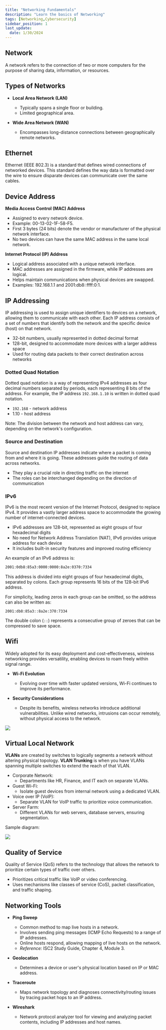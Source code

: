 ```yaml
---
title: "Networking Fundamentals"
description: "Learn the basics of Networking"
tags: [Networking,Cybersecurity]
sidebar_position: 1
last_update:
  date: 1/30/2024
---
```



## Network 

A network refers to the connection of two or more computers for the purpose of sharing data, information, or resources.

## Types of Networks

- **Local Area Network (LAN)**
   - Typically spans a single floor or building.
   - Limited geographical area.

- **Wide Area Network (WAN)**
   - Encompasses long-distance connections between geographically remote networks.

## Ethernet

Ethernet (IEEE 802.3) is a standard that defines wired connections of networked devices. This standard defines the way data is formatted over the wire to ensure disparate devices can communicate over the same cables.

## Device Address

**Media Access Control (MAC) Address**

- Assigned to every network device.
- Example: 00-13-02-1F-58-F5.
- First 3 bytes (24 bits) denote the vendor or manufacturer of the physical network interface.
- No two devices can have the same MAC address in the same local network.

**Internet Protocol (IP) Address**

- Logical address associated with a unique network interface.
- MAC addresses are assigned in the firmware, while IP addresses are logical.
- Helps maintain communications when physical devices are swapped.
- Examples: 192.168.1.1 and 2001:db8::ffff:0:1.


## IP Addressing

IP addressing is used to assign unique identifiers to devices on a network, allowing them to communicate with each other. Each IP address consists of a set of numbers that identify both the network and the specific device (host) on that network.

- 32-bit numbers, usually represented in dotted decimal format
- 128-bit, designed to accommodate more devices with a larger address space
- Used for routing data packets to their correct destination across networks

### Dotted Quad Notation

Dotted quad notation is a way of representing IPv4 addresses as four decimal numbers separated by periods, each representing 8 bits of the address. For example, the IP address `192.168.1.10` is written in dotted quad notation.

- `192.168` - network address
- 1.10 - host address

Note: The division between the network and host address can vary, depending on the network's configuration.

### Source and Destination

Source and destination IP addresses indicate where a packet is coming from and where it is going. These addresses guide the routing of data across networks.

- They play a crucial role in directing traffic on the internet
- The roles can be interchanged depending on the direction of communication

### IPv6

IPv6 is the most recent version of the Internet Protocol, designed to replace IPv4. It provides a vastly larger address space to accommodate the growing number of internet-connected devices.

- IPv6 addresses are 128-bit, represented as eight groups of four hexadecimal digits
- No need for Network Address Translation (NAT), IPv6 provides unique address for each device
- It includes built-in security features and improved routing efficiency

An example of an IPv6 address is:

```bash 
2001:0db8:85a3:0000:0000:8a2e:0370:7334
```

This address is divided into eight groups of four hexadecimal digits, separated by colons. Each group represents 16 bits of the 128-bit IPv6 address. 

For simplicity, leading zeros in each group can be omitted, so the address can also be written as:

`2001:db8:85a3::8a2e:370:7334`

The double colon (`::`) represents a consecutive group of zeroes that can be compressed to save space.

## Wifi 

Widely adopted for its easy deployment and cost-effectiveness, wireless networking provides versatility, enabling devices to roam freely within signal range. 

- **Wi-Fi Evolution**
    - Evolving over time with faster updated versions, Wi-Fi continues to improve its performance.

- **Security Considerations**
    - Despite its benefits, wireless networks introduce additional vulnerabilities. Unlike wired networks, intrusions can occur remotely, without physical access to the network.


![](/img/docs/security-wifi.png)


## Virtual Local Network

**VLANs** are created by switches to logically segments a network without altering physical topology. 
**VLAN Trunking** is when you have VLANs spanning multiple switches to extend the reach of that VLAN.

- Corporate Network:
    - Departments like HR, Finance, and IT each on separate VLANs.
- Guest Wi-Fi:
    - Isolate guest devices from internal network using a dedicated VLAN.
- Voice over IP (VoIP):
    - Separate VLAN for VoIP traffic to prioritize voice communication.
- Server Farm:
    - Different VLANs for web servers, database servers, ensuring segmentation.

Sample diagram:

<div class="img-center">

![](/img/docs/security-vlan-simplifieddd.png)


</div>


## Quality of Service 

Quality of Service (QoS) refers to the technology that allows the network to prioritize certain types of traffic over others. 

- Prioritizes critical traffic like VoIP or video conferencing.
- Uses mechanisms like classes of service (CoS), packet classification, and traffic shaping.


## Networking Tools 

- **Ping Sweep**

  - Common method to map live hosts in a network.
  - Involves sending ping messages (ICMP Echo Requests) to a range of IP addresses.
  - Online hosts respond, allowing mapping of live hosts on the network.
  - *Reference:* ISC2 Study Guide, Chapter 4, Module 3.

- **Geolocation**

  - Determines a device or user's physical location based on IP or MAC address.

- **Traceroute**

  - Maps network topology and diagnoses connectivity/routing issues by tracing packet hops to an IP address.

- **Wireshark**

  - Network protocol analyzer tool for viewing and analyzing packet contents, including IP addresses and host names.



